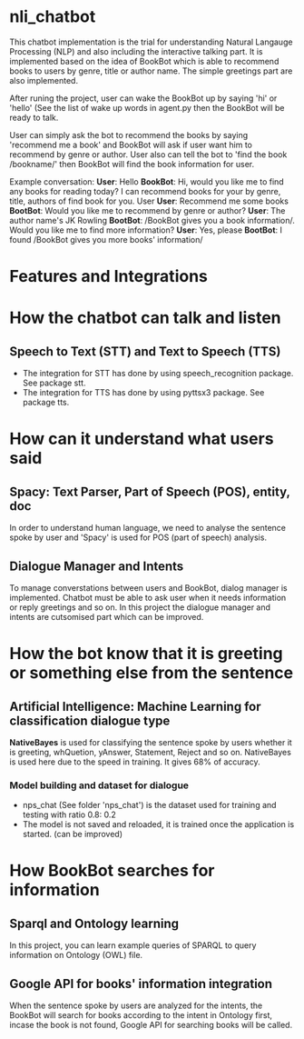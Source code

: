 # nli_chatbot 
This chatbot implementation is the trial for understanding Natural Langauge Processing (NLP) and also including the interactive talking part. It is implemented based on the idea of BookBot which is able to recommend books to users by genre, title or author name. The simple greetings part are also implemented.

After runing the project, user can wake the BookBot up by saying 'hi' or 'hello' (See the list of wake up words in agent.py then the BookBot will be ready to talk. 

User can simply ask the bot to recommend the books by saying 'recommend me a book' and BookBot will ask if user want him to recommend by genre or author. User also can tell the bot to 'find the book /bookname/' then BookBot will find the book information for user.

Example conversation:
**User**: Hello
**BookBot**: Hi, would you like me to find any books for reading today? I can recommend books for your by genre, title, authors of find book for you.
User
**User**: Recommend me some books 
**BootBot**: Would you like me to recommend by genre or author?
**User**: The author name's JK Rowling
**BootBot**: /BookBot gives you a book information/. Would you like me to find more information?
**User**: Yes, please
**BootBot**: I found /BookBot gives you more books' information/


# Features and Integrations

# How the chatbot can talk and listen
## Speech to Text (STT) and Text to Speech (TTS)
* The integration for STT has done by using speech_recognition package. See package stt.
* The integration for TTS has done by using pyttsx3 package. See package tts.


# How can it understand what users said

## Spacy: Text Parser, Part of Speech (POS), entity, doc
In order to understand human language, we need to analyse the sentence spoke by user and 'Spacy' is used for POS (part of speech) analysis.

## Dialogue Manager and Intents
To manage converstations between users and BookBot, dialog manager is implemented. Chatbot must be able to ask user when it needs information or reply greetings and so on. In this project the dialogue manager and intents are cutsomised part which can be improved.

# How the bot know that it is greeting or something else from the sentence

## Artificial Intelligence: Machine Learning for classification dialogue type
**NativeBayes** is used for classifying the sentence spoke by users whether it is greeting, whQuetion, yAnswer, Statement, Reject and so on. NativeBayes is used here due to the speed in training. It gives 68% of accuracy. 

### Model building and dataset for dialogue
* nps_chat (See folder 'nps_chat') is the dataset used for training and testing with ratio 0.8: 0.2 
* The model is not saved and reloaded, it is trained once the application is started. (can be improved)

# How BookBot searches for information

## Sparql and Ontology learning
In this project, you can learn example queries of SPARQL to query information on Ontology (OWL) file.

## Google API for books' information integration
When the sentence spoke by users are analyzed for the intents, the BookBot will search for books according to the intent in Ontology first, incase the book is not found, Google API for searching books will be called.





